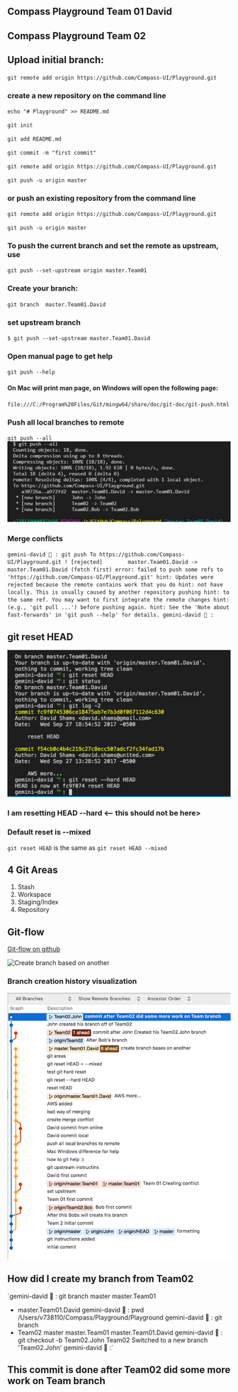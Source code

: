 ## Compass Playground Team 01 David

## Compass Playground Team 02
 
## Upload initial branch:
`git remote add origin https://github.com/Compass-UI/Playground.git`

### create a new repository on the command line


`echo "# Playground" >> README.md`

`git init`

`git add README.md`

`git commit -m "first commit"`

`git remote add origin https://github.com/Compass-UI/Playground.git`

`git push -u origin master`


### or push an existing repository from the command line


`git remote add origin https://github.com/Compass-UI/Playground.git`

`git push -u origin master`

### To push the current branch and set the remote as upstream, use

`git push --set-upstream origin master.Team01`

### Create your branch:

`git branch  master.Team01.David`

### set upstream branch

`$ git push --set-upstream master.Team01.David` 

### Open manual page to get help

`git push --help`

#### On Mac will print man page, on Windows will open the following page:
`file:///C:/Program%20Files/Git/mingw64/share/doc/git-doc/git-push.html`

### Push all local branches to remote

`git push --all`
![pull --all](/imgs/push-all.png)


### Merge conflicts

`gemini-david 🌴 : git push
To https://github.com/Compass-UI/Playground.git
 ! [rejected]        master.Team01.David -> master.Team01.David (fetch first)
error: failed to push some refs to 'https://github.com/Compass-UI/Playground.git'
hint: Updates were rejected because the remote contains work that you do
hint: not have locally. This is usually caused by another repository pushing
hint: to the same ref. You may want to first integrate the remote changes
hint: (e.g., 'git pull ...') before pushing again.
hint: See the 'Note about fast-forwards' in 'git push --help' for details.
gemini-david 🌴 :`

## git reset HEAD

![git reset --hard HEAD](/imgs/hard-reset-head.png)

### I am resetting HEAD --hard <-- this should not be here>

### Default reset is --mixed

`git reset HEAD` is the same as `git reset HEAD --mixed`

## 4 Git Areas

1. Stash
2. Workspace
3. Staging/Index
4. Repository

## Git-flow
[Git-flow on github](https://github.com/nvie/gitflow)

![Create branch based on another](https://i.stack.imgur.com/6qEWk.jpg)

### Branch creation history visualization
![branch-creation-history-visualization.png](/imgs/branch-creation-history-visualization.png)
## How did I create my branch from Team02

`gemini-david 🌴 : git branch
  master
  master.Team01
* master.Team01.David
gemini-david 🌴 : pwd
/Users/v738110/Compass/Playground/Playground
gemini-david 🌴 : git branch
* Team02
  master
  master.Team01
  master.Team01.David
gemini-david 🌴 : git checkout -b Team02.John Team02
Switched to a new branch 'Team02.John'
gemini-david 🌴 :`

## This commit is done after Team02 did some more work on Team branch
